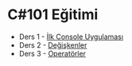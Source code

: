 # C#101 Eğitimi

- Ders 1 - [İlk Console Uygulaması](1-ConsoleApp/)
- Ders 2 - [Değişkenler](2-Degiskenler/)
- Ders 3 - [Operatörler](3-Operatorler/)
